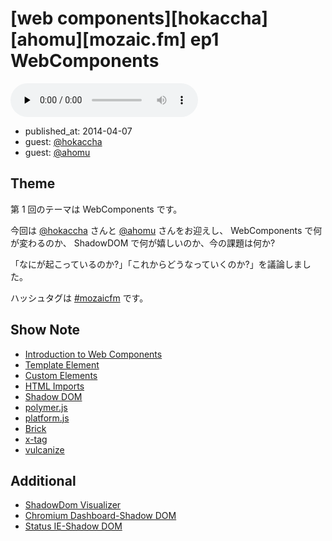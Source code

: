 # [web components][hokaccha][ahomu][mozaic.fm] ep1 WebComponents

<audio preload="none" src="https://files.mozaic.fm/mozaic-ep1.m4a" controls></audio>

<ul class=info>
  <li>published_at: <time datetime=2014-04-07>2014-04-07</time>
  <li>guest: <a href=https://twitter.com/hokaccha>@hokaccha</a>
  <li>guest: <a href=https://twitter.com/ahomu>@ahomu</a>
</ul>


## Theme

第 1 回のテーマは WebComponents です。

今回は [@hokaccha](https://twitter.com/hokaccha) さんと [@ahomu](https://twitter.com/ahomu) さんをお迎えし、 WebComponents で何が変わるのか、 ShadowDOM で何が嬉しいのか、今の課題は何か?

「なにが起こっているのか?」「これからどうなっていくのか?」を議論しました。

ハッシュタグは [#mozaicfm](https://twitter.com/search?q=mozaicfm&src=hash) です。


## Show Note

- [Introduction to Web Components](http://t.umblr.com/redirect?z=http%3A%2F%2Fw3c.github.io%2Fwebcomponents%2Fexplainer%2F&t=ZGVjZTNlNDE4NGYwZWQ0ODBlYmYyZjAzNzI5ZTcxNzBlZjJlM2YxYyxqTmxRYWszeA%3D%3D)
- [Template Element](http://t.umblr.com/redirect?z=http%3A%2F%2Fwww.whatwg.org%2Fspecs%2Fweb-apps%2Fcurrent-work%2Fmultipage%2Fscripting-1.html%23the-template-element&t=NDk1NjBhOWJmNzI2MDZmZmJhNDVhYTAwZDU5Y2IzMzk3ZTU1YmNmZCxqTmxRYWszeA%3D%3D)
- [Custom Elements](http://t.umblr.com/redirect?z=http%3A%2F%2Fw3c.github.io%2Fwebcomponents%2Fspec%2Fcustom%2Findex.html&t=OTFhMzg5YTMyOGZiNzM4YjcxY2Q3NDM5ZDQzZTg4YjhiMDA1Mjc4OSxqTmxRYWszeA%3D%3D)
- [HTML Imports](http://t.umblr.com/redirect?z=http%3A%2F%2Fw3c.github.io%2Fwebcomponents%2Fspec%2Fimports%2Findex.html&t=YjhmOGNlYmI2MTY5ZTNjNjgxZjJlNmJmNTA2NzA4OTg5M2FiYzMyZSxqTmxRYWszeA%3D%3D)
- [Shadow DOM](http://t.umblr.com/redirect?z=http%3A%2F%2Fw3c.github.io%2Fwebcomponents%2Fspec%2Fshadow%2Findex.html&t=MGExMTU3MmQ3ODhmZDhlODFmZjk4NDY1ZjA2ZTU0YTUxYjE0OTE5ZixqTmxRYWszeA%3D%3D)
- [polymer.js](http://t.umblr.com/redirect?z=http%3A%2F%2Fwww.polymer-project.org%2F&t=ZmU1NGMxMmU3MmYyMDlkOTJhYjBhMWM4OWJjN2FlNDU4ZDZhOWNiZCxqTmxRYWszeA%3D%3D)
- [platform.js](http://t.umblr.com/redirect?z=https%3A%2F%2Fgithub.com%2Fpolymer%2Fplatform&t=MmJjZGJjMGNjM2UwMzdlYWU4OTNhMDRmYzYyOTFkYjhhOWQ4OGI4ZSxqTmxRYWszeA%3D%3D)
- [Brick](http://t.umblr.com/redirect?z=http%3A%2F%2Fmozilla.github.io%2Fbrick%2Findex.html&t=MzQ4ZjVhNjgyY2QwOTM4ODBkNzZhM2I5MDI3YmI2MWE2MTY1ZDA5NyxqTmxRYWszeA%3D%3D)
- [x-tag](http://t.umblr.com/redirect?z=http%3A%2F%2Fx-tags.org&t=OTliMzRlY2IxNDgwZWI3Y2ExMzgwMjUyOWQ5NGZiOTQ5ODcyMTAzZCxqTmxRYWszeA%3D%3D)
- [vulcanize](http://t.umblr.com/redirect?z=https%3A%2F%2Fgithub.com%2FPolymer%2Fvulcanize&t=NWYyM2YxNWFlZGZjN2Q1MThhYzkwMzE2MTVkOTZmODgwMTU4OGFlYixqTmxRYWszeA%3D%3D)


## Additional

- [ShadowDom Visualizer](http://t.umblr.com/redirect?z=http%3A%2F%2Fhtml5-demos.appspot.com%2Fshadowdom-visualizer&t=OGRlOTc5NDY2YTVjNDY1MWMwN2UwZDFkYjQ3MzM0MmIzNTkxMDhmZixqTmxRYWszeA%3D%3D)
- [Chromium Dashboard-Shadow DOM](http://t.umblr.com/redirect?z=http%3A%2F%2Fwww.chromestatus.com%2Ffeatures%2F4507242028072960&t=ODA4YmZiNTE0Yjc0OWNjOWQ4MWUwZWI3ZDhiNzEwYTNmMWYwYWQ2NCxqTmxRYWszeA%3D%3D)
- [Status IE-Shadow DOM](http://t.umblr.com/redirect?z=http%3A%2F%2Fstatus.modern.ie%2Fshadowdomunprefixed&t=MWM2ZjVjOGJlODIzZjM5MGNlYzRjYzkzZjYwZTRjMjJiOGVmMWRjYixqTmxRYWszeA%3D%3D)
